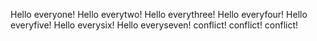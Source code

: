 Hello everyone!
Hello everytwo!
Hello everythree!
Hello everyfour!
Hello everyfive!
Hello everysix!
Hello everyseven!
conflict!
conflict!
conflict!